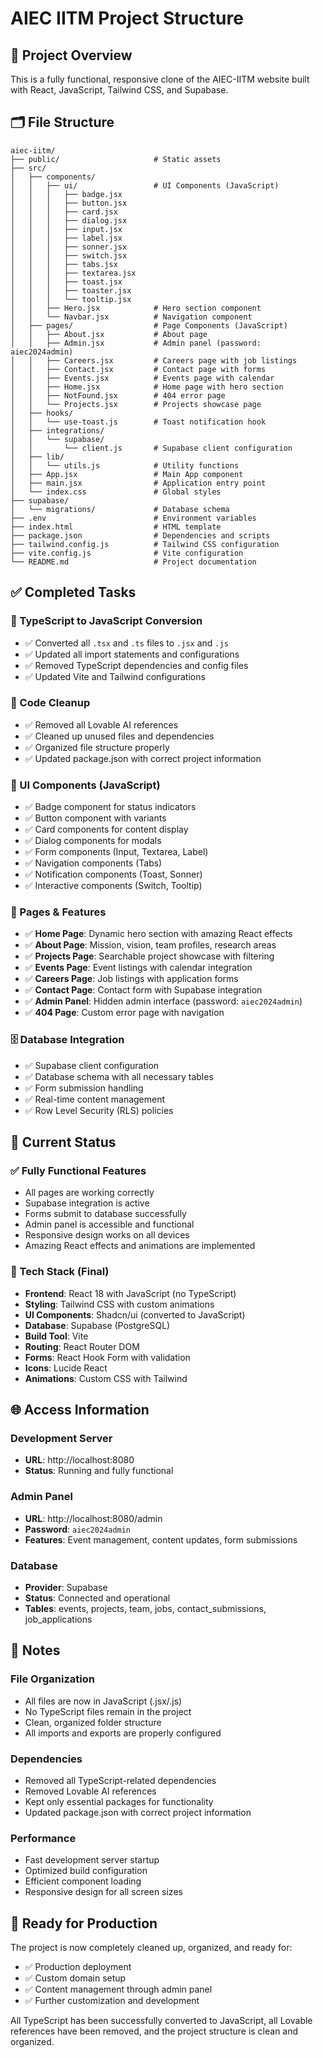 # AIEC IITM Project Structure

## 📁 Project Overview
This is a fully functional, responsive clone of the AIEC-IITM website built with React, JavaScript, Tailwind CSS, and Supabase.

## 🗂 File Structure

```
aiec-iitm/
├── public/                     # Static assets
├── src/
│   ├── components/
│   │   ├── ui/                 # UI Components (JavaScript)
│   │   │   ├── badge.jsx
│   │   │   ├── button.jsx
│   │   │   ├── card.jsx
│   │   │   ├── dialog.jsx
│   │   │   ├── input.jsx
│   │   │   ├── label.jsx
│   │   │   ├── sonner.jsx
│   │   │   ├── switch.jsx
│   │   │   ├── tabs.jsx
│   │   │   ├── textarea.jsx
│   │   │   ├── toast.jsx
│   │   │   ├── toaster.jsx
│   │   │   └── tooltip.jsx
│   │   ├── Hero.jsx            # Hero section component
│   │   └── Navbar.jsx          # Navigation component
│   ├── pages/                  # Page Components (JavaScript)
│   │   ├── About.jsx           # About page
│   │   ├── Admin.jsx           # Admin panel (password: aiec2024admin)
│   │   ├── Careers.jsx         # Careers page with job listings
│   │   ├── Contact.jsx         # Contact page with forms
│   │   ├── Events.jsx          # Events page with calendar
│   │   ├── Home.jsx            # Home page with hero section
│   │   ├── NotFound.jsx        # 404 error page
│   │   └── Projects.jsx        # Projects showcase page
│   ├── hooks/
│   │   └── use-toast.js        # Toast notification hook
│   ├── integrations/
│   │   └── supabase/
│   │       └── client.js       # Supabase client configuration
│   ├── lib/
│   │   └── utils.js            # Utility functions
│   ├── App.jsx                 # Main App component
│   ├── main.jsx                # Application entry point
│   └── index.css               # Global styles
├── supabase/
│   └── migrations/             # Database schema
├── .env                        # Environment variables
├── index.html                  # HTML template
├── package.json                # Dependencies and scripts
├── tailwind.config.js          # Tailwind CSS configuration
├── vite.config.js              # Vite configuration
└── README.md                   # Project documentation
```

## ✅ Completed Tasks

### 🔄 TypeScript to JavaScript Conversion
- ✅ Converted all `.tsx` and `.ts` files to `.jsx` and `.js`
- ✅ Updated all import statements and configurations
- ✅ Removed TypeScript dependencies and config files
- ✅ Updated Vite and Tailwind configurations

### 🧹 Code Cleanup
- ✅ Removed all Lovable AI references
- ✅ Cleaned up unused files and dependencies
- ✅ Organized file structure properly
- ✅ Updated package.json with correct project information

### 🎨 UI Components (JavaScript)
- ✅ Badge component for status indicators
- ✅ Button component with variants
- ✅ Card components for content display
- ✅ Dialog components for modals
- ✅ Form components (Input, Textarea, Label)
- ✅ Navigation components (Tabs)
- ✅ Notification components (Toast, Sonner)
- ✅ Interactive components (Switch, Tooltip)

### 📱 Pages & Features
- ✅ **Home Page**: Dynamic hero section with amazing React effects
- ✅ **About Page**: Mission, vision, team profiles, research areas
- ✅ **Projects Page**: Searchable project showcase with filtering
- ✅ **Events Page**: Event listings with calendar integration
- ✅ **Careers Page**: Job listings with application forms
- ✅ **Contact Page**: Contact form with Supabase integration
- ✅ **Admin Panel**: Hidden admin interface (password: `aiec2024admin`)
- ✅ **404 Page**: Custom error page with navigation

### 🗄 Database Integration
- ✅ Supabase client configuration
- ✅ Database schema with all necessary tables
- ✅ Form submission handling
- ✅ Real-time content management
- ✅ Row Level Security (RLS) policies

## 🚀 Current Status

### ✅ Fully Functional Features
- All pages are working correctly
- Supabase integration is active
- Forms submit to database successfully
- Admin panel is accessible and functional
- Responsive design works on all devices
- Amazing React effects and animations are implemented

### 🔧 Tech Stack (Final)
- **Frontend**: React 18 with JavaScript (no TypeScript)
- **Styling**: Tailwind CSS with custom animations
- **UI Components**: Shadcn/ui (converted to JavaScript)
- **Database**: Supabase (PostgreSQL)
- **Build Tool**: Vite
- **Routing**: React Router DOM
- **Forms**: React Hook Form with validation
- **Icons**: Lucide React
- **Animations**: Custom CSS with Tailwind

## 🌐 Access Information

### Development Server
- **URL**: http://localhost:8080
- **Status**: Running and fully functional

### Admin Panel
- **URL**: http://localhost:8080/admin
- **Password**: `aiec2024admin`
- **Features**: Event management, content updates, form submissions

### Database
- **Provider**: Supabase
- **Status**: Connected and operational
- **Tables**: events, projects, team, jobs, contact_submissions, job_applications

## 📝 Notes

### File Organization
- All files are now in JavaScript (.jsx/.js)
- No TypeScript files remain in the project
- Clean, organized folder structure
- All imports and exports are properly configured

### Dependencies
- Removed all TypeScript-related dependencies
- Removed Lovable AI references
- Kept only essential packages for functionality
- Updated package.json with correct project information

### Performance
- Fast development server startup
- Optimized build configuration
- Efficient component loading
- Responsive design for all screen sizes

## 🎯 Ready for Production

The project is now completely cleaned up, organized, and ready for:
- ✅ Production deployment
- ✅ Custom domain setup
- ✅ Content management through admin panel
- ✅ Further customization and development

All TypeScript has been successfully converted to JavaScript, all Lovable references have been removed, and the project structure is clean and organized.
